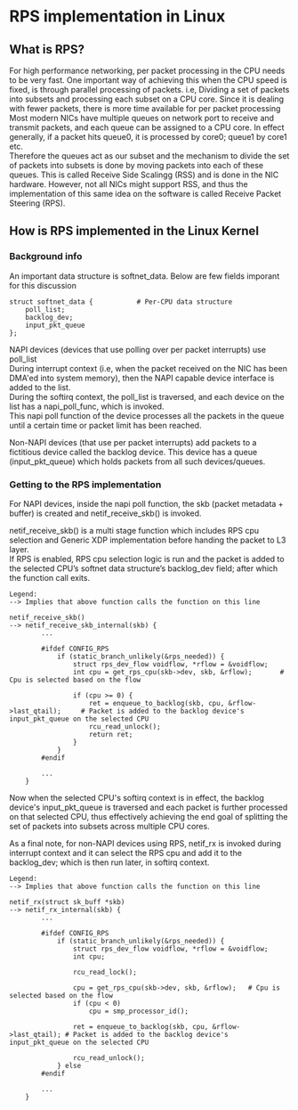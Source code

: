 # RPS implementation in Linux #

## What is RPS? ##

For high performance networking, per packet processing in the CPU needs to be very fast. One important way of achieving this when the CPU speed is fixed, is through parallel processing of packets. i.e, Dividing a set of packets into subsets and processing each subset on a CPU core. Since it is dealing with fewer packets, there is more time available for per packet processing <br>
Most modern NICs have multiple queues on network port to receive and transmit packets, and each queue can be assigned to a CPU core. In effect generally, if a packet hits queue0, it is processed by core0; queue1 by core1 etc. <br>
Therefore the queues act as our subset and the mechanism to divide the set of packets into subsets is done by moving packets into each of these queues. This is called Receive Side Scalingg (RSS) and is done in the NIC hardware. However, not all NICs might support RSS, and thus the implementation of this same idea on the software is called Receive Packet Steering (RPS). <br>

## How is RPS implemented in the Linux Kernel ##

### Background info ###

An important data structure is softnet_data. Below are few fields imporant for this discussion
```
struct softnet_data {			# Per-CPU data structure
	poll_list;			
	backlog_dev;			
	input_pkt_queue			
};			

```

NAPI devices (devices that use polling over per packet interrupts) use poll_list <br>
During interrupt context (i.e, when the packet received on the NIC has been DMA'ed into system memory), then the NAPI capable device interface is added to the list. <br>
During the softirq context, the poll_list is traversed, and each device on the list has a napi_poll_func, which is invoked. <br>
This napi poll function of the device processes all the packets in the queue until a certain time or packet limit has been reached. <br> 

Non-NAPI devices (that use per packet interrupts) add packets to a fictitious device called the backlog device. This device has a queue (input_pkt_queue) which holds packets from all such devices/queues. <br>

### Getting to the RPS implementation ###

For NAPI devices, inside the napi poll function, the skb (packet metadata + buffer) is created and netif_receive_skb() is invoked. <br>

netif_receive_skb() is a multi stage function which includes RPS cpu selection and Generic XDP implementation before handing the packet to L3 layer. <br>
If RPS is enabled, RPS cpu selection logic is run and the packet is added to the selected CPU’s softnet data structure’s backlog_dev field; after which the function call exits. <br>

```
Legend:
--> Implies that above function calls the function on this line

netif_receive_skb()	
-->	netif_receive_skb_internal(skb) {
		...

		#ifdef CONFIG_RPS
		    if (static_branch_unlikely(&rps_needed)) {
		        struct rps_dev_flow voidflow, *rflow = &voidflow;
		        int cpu = get_rps_cpu(skb->dev, skb, &rflow);		# Cpu is selected based on the flow
		
		        if (cpu >= 0) {
		            ret = enqueue_to_backlog(skb, cpu, &rflow->last_qtail);		# Packet is added to the backlog device's input_pkt_queue on the selected CPU
		            rcu_read_unlock();
		            return ret;
		        }
		    }
		#endif

		...
	}

```

Now when the selected CPU's softirq context is in effect, the backlog device's input_pkt_queue is traversed and each packet is further processed on that selected CPU, thus effectively achieving the end goal of splitting the set of packets into subsets across multiple CPU cores. <br>

As a final note, for non-NAPI devices using RPS, netif_rx is invoked during interrupt context and it can select the RPS cpu and add it to the backlog_dev; which is then run later, in softirq context. <br>

```
Legend:
--> Implies that above function calls the function on this line

netif_rx(struct sk_buff *skb)		
-->	netif_rx_internal(skb) {
		...

		#ifdef CONFIG_RPS
		    if (static_branch_unlikely(&rps_needed)) {
		        struct rps_dev_flow voidflow, *rflow = &voidflow;
		        int cpu;
		
		        rcu_read_lock();
		
		        cpu = get_rps_cpu(skb->dev, skb, &rflow);	# Cpu is selected based on the flow
		        if (cpu < 0)
		            cpu = smp_processor_id();
		
		        ret = enqueue_to_backlog(skb, cpu, &rflow->last_qtail); # Packet is added to the backlog device's input_pkt_queue on the selected CPU
		
		        rcu_read_unlock();
		    } else
		#endif

		...
	}	

```

